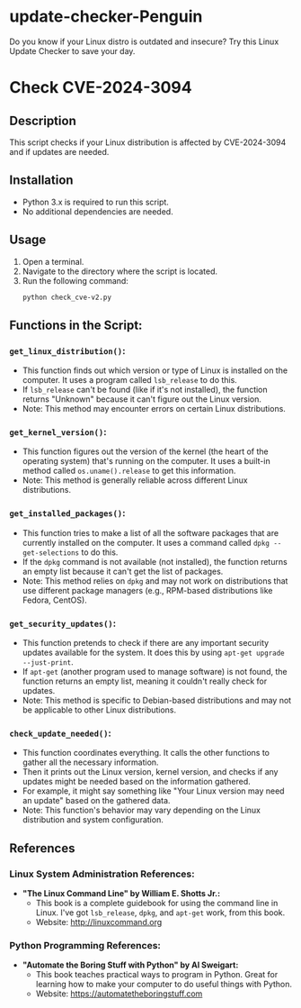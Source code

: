 # update-checker-Penguin
Do you know if your Linux distro is outdated and insecure? Try this Linux Update Checker to save your day.

# Check CVE-2024-3094

## Description
This script checks if your Linux distribution is affected by CVE-2024-3094 and if updates are needed.

## Installation
- Python 3.x is required to run this script.
- No additional dependencies are needed.

## Usage
1. Open a terminal.
2. Navigate to the directory where the script is located.
3. Run the following command:
   ```bash
   python check_cve-v2.py
## Functions in the Script:
### `get_linux_distribution()`:
- This function finds out which version or type of Linux is installed on the computer. It uses a program called `lsb_release` to do this.
- If `lsb_release` can't be found (like if it's not installed), the function returns "Unknown" because it can't figure out the Linux version.
- Note: This method may encounter errors on certain Linux distributions.

### `get_kernel_version()`:
- This function figures out the version of the kernel (the heart of the operating system) that's running on the computer. It uses a built-in method called `os.uname().release` to get this information.
- Note: This method is generally reliable across different Linux distributions.

### `get_installed_packages()`:
- This function tries to make a list of all the software packages that are currently installed on the computer. It uses a command called `dpkg --get-selections` to do this.
- If the `dpkg` command is not available (not installed), the function returns an empty list because it can't get the list of packages.
- Note: This method relies on `dpkg` and may not work on distributions that use different package managers (e.g., RPM-based distributions like Fedora, CentOS).

### `get_security_updates()`:
- This function pretends to check if there are any important security updates available for the system. It does this by using `apt-get upgrade --just-print`.
- If `apt-get` (another program used to manage software) is not found, the function returns an empty list, meaning it couldn't really check for updates.
- Note: This method is specific to Debian-based distributions and may not be applicable to other Linux distributions.

### `check_update_needed()`:
- This function coordinates everything. It calls the other functions to gather all the necessary information.
- Then it prints out the Linux version, kernel version, and checks if any updates might be needed based on the information gathered.
- For example, it might say something like "Your Linux version may need an update" based on the gathered data.
- Note: This function's behavior may vary depending on the Linux distribution and system configuration.

## References

### Linux System Administration References:
- **"The Linux Command Line" by William E. Shotts Jr.:**
  - This book is a complete guidebook for using the command line in Linux. I've got `lsb_release`, `dpkg`, and `apt-get` work, from this book. 
  - Website: http://linuxcommand.org

### Python Programming References:
- **"Automate the Boring Stuff with Python" by Al Sweigart:**
  - This book teaches practical ways to program in Python. Great for learning how to make your computer to do useful things with Python.
  - Website: https://automatetheboringstuff.com
